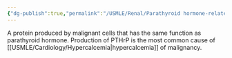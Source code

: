 ```yaml
---
{"dg-publish":true,"permalink":"/USMLE/Renal/Parathyroid hormone-related protein/"}
---
```


A protein produced by malignant cells that has the same function as parathyroid hormone. Production of PTHrP is the most common cause of [[USMLE/Cardiology/Hypercalcemia\|hypercalcemia]] of malignancy.

